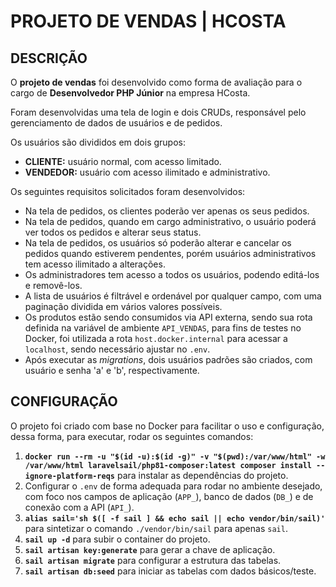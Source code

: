 # PROJETO DE VENDAS | HCOSTA

## DESCRIÇÃO

O **projeto de vendas** foi desenvolvido como forma de avaliação para o cargo de **Desenvolvedor PHP Júnior** na empresa HCosta.

Foram desenvolvidas uma tela de login e dois CRUDs, responsável pelo gerenciamento de dados de usuários e de pedidos.

Os usuários são divididos em dois grupos:
- **CLIENTE:** usuário normal, com acesso limitado.
- **VENDEDOR:** usuário com acesso ilimitado e administrativo.

Os seguintes requisitos solicitados foram desenvolvidos:
- Na tela de pedidos, os clientes poderão ver apenas os seus pedidos.
- Na tela de pedidos, quando em cargo administrativo, o usuário poderá ver todos os pedidos e alterar seus status.
- Na tela de pedidos, os usuários só poderão alterar e cancelar os pedidos quando estiverem pendentes, porém usuários administrativos tem acesso ilimitado a alterações.
- Os administradores tem acesso a todos os usuários, podendo editá-los e removê-los.
- A lista de usuários é filtrável e ordenável por qualquer campo, com uma paginação dividida em vários valores possíveis.
- Os produtos estão sendo consumidos via API externa, sendo sua rota definida na variável de ambiente ```API_VENDAS```, para fins de testes no Docker, foi utilizada a rota ```host.docker.internal``` para acessar a ```localhost```, sendo necessário ajustar no ```.env```.
- Após executar as _migrations_, dois usuários padrões são criados, com usuário e senha 'a' e 'b', respectivamente.
  
## CONFIGURAÇÃO

O projeto foi criado com base no Docker para facilitar o uso e configuração, dessa forma, para executar, rodar os seguintes comandos:

1) **```docker run --rm -u "$(id -u):$(id -g)" -v "$(pwd):/var/www/html" -w /var/www/html laravelsail/php81-composer:latest composer install --ignore-platform-reqs```** para instalar as dependências do projeto.
2) Configurar o ```.env``` de forma adequada para rodar no ambiente desejado, com foco nos campos de aplicação (```APP_```), banco de dados (```DB_```) e de conexão com a API (```API_```).
3) **```alias sail='sh $([ -f sail ] && echo sail || echo vendor/bin/sail)'```** para sintetizar o comando ```./vendor/bin/sail``` para apenas ```sail```.
4) **```sail up -d```** para subir o container do projeto.
5) **```sail artisan key:generate```** para gerar a chave de aplicação.
6) **```sail artisan migrate```** para configurar a estrutura das tabelas.
7) **```sail artisan db:seed```** para iniciar as tabelas com dados básicos/teste.
